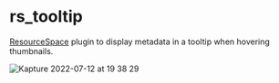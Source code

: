 # rs_tooltip
[ResourceSpace](https://www.resourcespace.com) plugin to display metadata in a tooltip when hovering thumbnails.

![Kapture 2022-07-12 at 19 38 29](https://user-images.githubusercontent.com/3525191/178558618-b142c29f-d805-4b82-b392-7b4d32abd1f4.gif)
